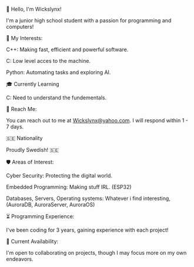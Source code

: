 👋 Hello, I'm Wickslynx!

I'm a junior high school student with a passion for programming and computers!

🌟 My Interests:

   C++: Making fast, efficient and powerful software.

   C: Low level acces to the machine.

   Python: Automating tasks and exploring AI.
  
🎓 Currently Learning

   C: Need to understand the fundementals.

   
📧 Reach Me:

You can reach out to me at Wickslynx@yahoo.com. I will respond within 1 - 7 days.


🇸🇪 Nationality

Proudly Swedish! 🇸🇪


🛡️ Areas of Interest:

   Cyber Security: Protecting the digital world.

   Embedded Programming: Making stuff IRL. (ESP32)

   Databases, Servers, Operating systems: Whatever i find interesting, (AuroraDB, AuroraServer, AuroraOS)
   

⏳ Programming Experience:

I've been coding for 3 years, gaining experience with each project!


🧭 Current Availability:

I'm open to collaborating on projects, though I may focus more on my own endeavors.
